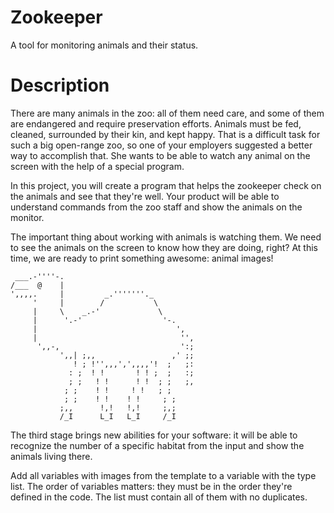 # Zookeeper
 A tool for monitoring animals and their status.
 
 # Description

There are many animals in the zoo: all of them need care, and some of them are endangered and require preservation efforts. Animals must be fed, cleaned, surrounded by their kin, and kept happy. That is a difficult task for such a big open-range zoo, so one of your employers suggested a better way to accomplish that. She wants to be able to watch any animal on the screen with the help of a special program.

In this project, you will create a program that helps the zookeeper check on the animals and see that they're well. Your product will be able to understand commands from the zoo staff and show the animals on the monitor.

The important thing about working with animals is watching them. We need to see the animals on the screen to know how they are doing, right? At this time, we are ready to print something awesome: animal images! 
```
 ___.-''''-.
/___  @    |
',,,,.     |         _.'''''''._
     '     |        /           \
     |     \    _.-'             \
     |      '.-'                  '-.
     |                               ',
     |                                '',
      ',,-,                           ':;
           ',,| ;,,                 ,' ;;
              ! ; !'',,,',',,,,'!  ;   ;:
             : ;  ! !       ! ! ;  ;   :;
             ; ;   ! !      ! !  ; ;   ;,
            ; ;    ! !     ! !   ; ;
            ; ;    ! !    ! !     ; ;
           ;,,      !,!   !,!     ;,;
           /_I      L_I   L_I     /_I
```

The third stage brings new abilities for your software: it will be able to recognize the number of a specific habitat from the input and show the animals living there.

Add all variables with images from the template to a variable with the type list. The order of variables matters: they must be in the order they're defined in the code. The list must contain all of them with no duplicates.
